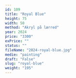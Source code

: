 ```yaml
---
id: 109
title: "Royal Blue"
height: 75
width: 50
method: "Akryl på lærred"
year: 2024
price: "3300"
exPrice: ""
status: ""
fileName: "2024-royal-blue.jpg"
medie: "painting"
draft: "False"
slug: "royal-blue"
weight: "195"
---
```

